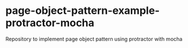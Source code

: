 # page-object-pattern-example-protractor-mocha
Repository to implement page object pattern using protractor with mocha
